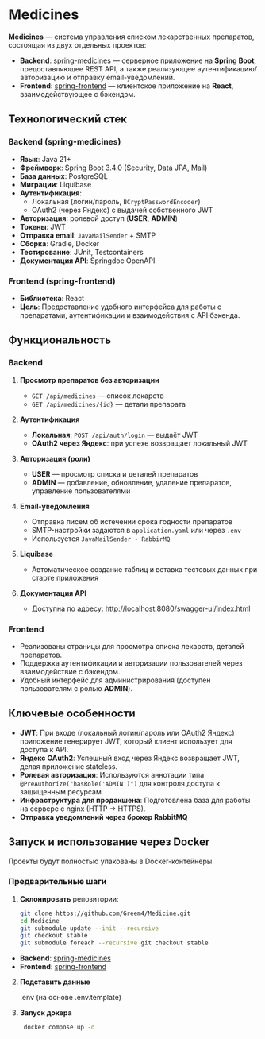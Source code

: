 # Medicines

**Medicines** — система управления списком лекарственных препаратов, состоящая из двух отдельных проектов:

- **Backend**: [spring-medicines](https://github.com/Greem4/spring-medicines) — серверное приложение на **Spring Boot**, предоставляющее REST API, а также реализующее аутентификацию/авторизацию и отправку email-уведомлений.
- **Frontend**: [spring-frontend](https://github.com/Greem4/spring-frontend) — клиентское приложение на **React**, взаимодействующее с бэкендом.

## Технологический стек

### Backend (spring-medicines)

- **Язык**: Java 21+
- **Фреймворк**: Spring Boot 3.4.0 (Security, Data JPA, Mail)
- **База данных**: PostgreSQL
- **Миграции**: Liquibase
- **Аутентификация**:
   - Локальная (логин/пароль, `BCryptPasswordEncoder`)
   - OAuth2 (через Яндекс) с выдачей собственного JWT
- **Авторизация**: ролевой доступ (**USER**, **ADMIN**)
- **Токены**: JWT
- **Отправка email**: `JavaMailSender` + SMTP
- **Сборка**: Gradle, Docker
- **Тестирование**: JUnit, Testcontainers
- **Документация API**: Springdoc OpenAPI

### Frontend (spring-frontend)

- **Библиотека**: React
- **Цель**: Предоставление удобного интерфейса для работы с препаратами, аутентификации и взаимодействия с API бэкенда.

## Функциональность

### Backend

1. **Просмотр препаратов без авторизации**
   - `GET /api/medicines` — список лекарств
   - `GET /api/medicines/{id}` — детали препарата

2. **Аутентификация**
   - **Локальная**: `POST /api/auth/login` — выдаёт JWT
   - **OAuth2 через Яндекс**: при успехе возвращает локальный JWT

3. **Авторизация (роли)**
   - **USER** — просмотр списка и деталей препаратов
   - **ADMIN** — добавление, обновление, удаление препаратов, управление пользователями

4. **Email-уведомления**
   - Отправка писем об истечении срока годности препаратов
   - SMTP-настройки задаются в `application.yaml` или через `.env`
   - Используется `JavaMailSender - RabbirMQ`

5. **Liquibase**
   - Автоматическое создание таблиц и вставка тестовых данных при старте приложения

6. **Документация API**
   - Доступна по адресу: [http://localhost:8080/swagger-ui/index.html](http://localhost:8080/swagger-ui/index.html)

### Frontend

- Реализованы страницы для просмотра списка лекарств, деталей препаратов.
- Поддержка аутентификации и авторизации пользователей через взаимодействие с бэкендом.
- Удобный интерфейс для администрирования (доступен пользователям с ролью **ADMIN**).

## Ключевые особенности

- **JWT**: При входе (локальный логин/пароль или OAuth2 Яндекс) приложение генерирует JWT, который клиент использует для доступа к API.
- **Яндекс OAuth2**: Успешный вход через Яндекс возвращает JWT, делая приложение stateless.
- **Ролевая авторизация**: Используются аннотации типа `@PreAuthorize("hasRole('ADMIN')")` для контроля доступа к защищенным ресурсам.
- **Инфраструктура для продакшена**: Подготовлена база для работы на сервере с nginx (HTTP → HTTPS).
- **Отправка уведомлений через брокер RabbitMQ**

## Запуск и использование через Docker

Проекты будут полностью упакованы в Docker-контейнеры.

### Предварительные шаги

1. **Склонировать** репозитории:

   ```bash
   git clone https://github.com/Greem4/Medicine.git
   cd Medicine
   git submodule update --init --recursive
   git checkout stable
   git submodule foreach --recursive git checkout stable
- **Backend**: [spring-medicines](https://github.com/Greem4/spring-medicines)
- **Frontend**: [spring-frontend](https://github.com/Greem4/spring-frontend)

2. **Подставить данные**
   
   .env (на основе .env.template)
3. **Запуск докера**
   ```bash
    docker compose up -d